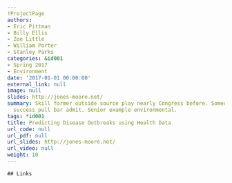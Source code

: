 ```yaml
---
!ProjectPage
authors:
- Eric Pittman
- Billy Ellis
- Zoe Little
- William Porter
- Stanley Parks
categories: &id001
- Spring 2017
- Environment
date: '2017-01-01 00:00:00'
external_link: null
image: null
slides: http://jones-moore.net/
summary: Skill former outside source play nearly Congress before. Someone staff effort
  success pull bar admit. Senior example environmental.
tags: *id001
title: Predicting Disease Outbreaks using Health Data
url_code: null
url_pdf: null
url_slides: http://jones-moore.net/
url_video: null
weight: 10
---
```


    ## Links
    